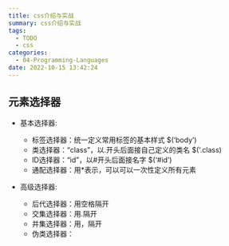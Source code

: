 ```yaml
---
title: css介绍与实战
summary: css介绍与实战
tags:
  - TODO
  - css
categories:
  - 04-Programming-Languages
date: 2022-10-15 13:42:24
---
```


## 元素选择器


+ 基本选择器:
    - 标签选择器：统一定义常用标签的基本样式 $(‘body’)
    - 类选择器：“class”，以.开头后面接自己定义的类名 $(‘.class)
    - ID选择器：“id”，以#开头后面接名字 $(‘#id’)
    - 通配选择器：用*表示，可以可以一次性定义所有元素

+ 高级选择器:
    - 后代选择器：用空格隔开
    - 交集选择器：用.隔开
    - 并集选择器：用，隔开
    - 伪类选择器：